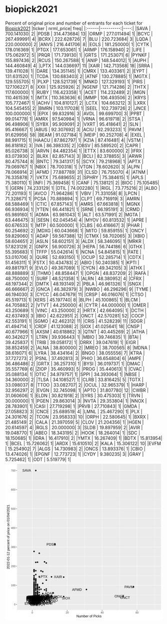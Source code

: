 # biopick2021
Percent of original price and number of entrants for each ticket for [Biopick2021](https://twitter.com/hashtag/Biopick2021)
|ticker | nrml_price| freq|
|:------|----------:|----:|
|SAVA   | 700.141030|    2|
|PDSB   | 314.473684|   13|
|ORMP   | 277.011494|    1|
|BCYC   | 267.499991|    4|
|BCRX   | 222.628726|    7|
|BLU    | 220.723684|    3|
|LQDA   | 220.000000|    2|
|ANVS   | 216.441706|    8|
|EOLS   | 181.250000|    1|
|CYTK   | 178.016369|    1|
|PTGX   | 177.653061|    1|
|ARMP   | 176.158940|    2|
|LIFE   | 175.062972|    5|
|PRQR   | 171.739130|    1|
|GRTS   | 171.253071|    6|
|PYNKF  | 155.897436|    2|
|RCUS   | 150.267588|    1|
|ANIP   | 148.544012|    1|
|AUPH   | 144.460849|    4|
|LPTX   | 144.036697|   11|
|XAIR   | 142.713568|   18|
|SRRA   | 139.411028|    1|
|DARE   | 134.351145|    1|
|CMRX   | 133.403361|    2|
|EYPT   | 131.631520|    1|
|TCDA   | 130.683403|    2|
|ATNF   | 130.278885|    1|
|MGTX   | 129.555705|    1|
|PLXP   | 128.521739|    1|
|MNKD   | 127.329193|    1|
|PIRS   | 127.106227|    8|
|XXII   | 125.925926|    2|
|NGENF  | 121.714286|    2|
|THTX   | 117.600000|    1|
|RUBY   | 116.423358|    1|
|ACET   | 114.232489|    2|
|IMGN   | 110.461539|    1|
|IMTX   | 110.363636|    6|
|IMMP   | 106.493506|    2|
|KRYS   | 105.772467|    1|
|ACHV   | 104.810127|    2|
|LCTX   | 104.663212|    3|
|LXRX   | 104.545455|    2|
|BMRN   | 103.117028|    1|
|SEEL   | 102.739726|    2|
|JNCE   | 100.000000|    1|
|EPIX   |  99.832916|    3|
|AVDL   |  99.699700|    3|
|PPBT   |  99.014778|    1|
|AMRX   |  97.540984|    1|
|VRNA   |  96.619718|    2|
|STSA   |  96.498906|    1|
|SYBX   |  95.909091|    2|
|VXRT   |  95.418641|    2|
|SLN    |  95.416667|    1|
|ABUS   |  92.307692|    3|
|ACIU   |  92.293233|    1|
|PAVM   |  91.629956|   58|
|BEAM   |  91.027184|    1|
|MEIP   |  90.252708|    4|
|EXEL   |  88.991715|    1|
|HAACU  |  87.862797|    1|
|KZIA   |  87.416481|    4|
|VSTM   |  86.818182|    3|
|IVA    |  86.398335|    2|
|OBSV   |  85.589520|    2|
|CAPR   |  85.026738|    3|
|ARVN   |  84.482354|    1|
|ETTX   |  83.600000|    2|
|IFRX   |  83.073930|    2|
|BLRX   |  82.857143|    3|
|BCLI   |  82.378855|    3|
|ARWR   |  80.475744|    8|
|BNTC   |  79.341317|    5|
|SCYX   |  79.218968|    1|
|APTX   |  79.069767|    1|
|NBIX   |  78.700318|    1|
|VTGN   |  78.602620|    3|
|ALPN   |  78.066914|    2|
|AFMD   |  77.887789|   31|
|CLSD   |  76.755070|    4|
|ATNM   |  76.335878|    7|
|VKTX   |  75.689655|    2|
|SPHRY  |  75.384615|    1|
|APLS   |  75.380110|    1|
|INFI   |  75.369458|    1|
|CANF   |  75.138121|    2|
|BIOC   |  75.105485|    1|
|GERN   |  74.233129|    1|
|DTIL   |  74.002280|    1|
|RIGL   |  73.775216|    2|
|ALBO   |  72.201193|    1|
|AVCO   |  71.964286|    1|
|VBIV   |  71.331058|    8|
|LPCN   |  71.328671|    1|
|PCSA   |  70.889894|    1|
|CLPT   |  69.716919|    3|
|AMRN   |  68.588469|    1|
|CTIC   |  67.857143|    1|
|AMRS   |  67.663818|    1|
|MGNX   |  66.936934|    1|
|YTEN   |  66.441821|    1|
|SRNE   |  66.195191|    3|
|CRMD   |  65.989160|    1|
|ADMA   |  63.981043|    1|
|ALT    |  63.571991|    2|
|MGTA   |  63.446475|    3|
|SESN   |  62.045454|    4|
|MYOV   |  60.813532|    1|
|APRE   |  60.676533|    1|
|MTP    |  60.500000|    1|
|CLBS   |  60.416667|    3|
|PHAR   |  60.254692|    2|
|MDXG   |  60.043668|    1|
|MITO   |  59.859155|    1|
|ONCY   |  59.829060|    1|
|ADAP   |  59.567388|   12|
|CTMX   |  58.702065|    3|
|XBIO   |  58.604651|    2|
|ASLN   |  58.602151|    3|
|ALDX   |  58.346095|    1|
|MRKR   |  57.823129|    2|
|GNPX   |  56.900726|    3|
|HEPA   |  56.744186|    6|
|GTHX   |  55.395683|    1|
|TFFP   |  55.042614|    1|
|NCNA   |  54.845815|    1|
|FATE   |  53.010706|    3|
|QURE   |  52.693150|    1|
|OCUP   |  52.285714|    1|
|CDTX   |  51.456311|    1|
|FSTX   |  50.434783|    2|
|ABIO   |  50.240385|    1|
|KPTI   |  49.881797|    9|
|EVLO   |  49.367089|    1|
|CYCN   |  49.342105|    3|
|ATHX   |  48.888889|    3|
|THMO   |  48.858447|    1|
|OPGN   |  48.837209|    2|
|RAFA   |  48.750000|    1|
|SURF   |  48.521358|    1|
|ALRN   |  48.380952|    4|
|CFRX   |  48.197344|    2|
|DMTK   |  48.193149|    2|
|PBLA   |  46.961326|    1|
|SNGX   |  46.666667|    2|
|GNCA   |  46.382979|    3|
|NWBO   |  46.296296|    9|
|TYME   |  46.194030|    3|
|CYCC   |  46.047679|   11|
|CRSP   |  46.016076|    1|
|CTSO   |  45.519713|    1|
|XERS   |  45.197740|    8|
|BLPH   |  45.100865|    1|
|BLCM   |  44.705882|    2|
|VTVT   |  44.250000|    4|
|CYTR   |  44.000000|    1|
|OMER   |  43.250689|    1|
|VINC   |  43.250000|    2|
|HRTX   |  42.664095|    1|
|DCTH   |  42.637493|    3|
|IBIO   |  42.622951|    2|
|ONCT   |  42.570281|   52|
|COCP   |  42.553191|    1|
|SGMO   |  42.462312|   11|
|CRIS   |  41.528239|   11|
|SDGR   |  41.494714|    1|
|CRDF   |  41.123088|    2|
|SIOX   |  41.025641|   18|
|CNSP   |  40.677966|    1|
|AXSM   |  40.618862|    3|
|QTNT   |  40.445269|    2|
|ATHA   |  40.342627|    1|
|LTRN   |  39.936443|    1|
|MBIO   |  39.746835|    1|
|BTAI   |  39.425837|    1|
|TRIB   |  39.058172|    1|
|DRRX   |  39.047619|    1|
|EIGR   |  38.852459|    2|
|ALNA   |  38.800000|    2|
|MREO   |  38.700565|    8|
|MDNA   |  38.616071|    6|
|LYRA   |  38.434164|    2|
|BNGO   |  38.055556|    7|
|KTRA   |  37.727273|    2|
|PSNL   |  37.492813|    3|
|PHIO   |  36.654804|    6|
|AMPE   |  36.486486|    2|
|GRTX   |  36.257310|    1|
|BYSI   |  36.019737|    1|
|DMAC   |  35.557769|    6|
|ZIOP   |  35.460993|    5|
|PROG   |  35.440613|    1|
|CVAC   |  35.088134|    1|
|OTIC   |  34.979757|    1|
|SPPI   |  34.393064|    1|
|NBSE   |  34.360000|    2|
|TLSA   |  34.108527|    1|
|CLRB   |  33.816425|    5|
|TGTX   |  33.098037|    8|
|TTOO   |  33.082707|    2|
|OCUL   |  32.965379|    1|
|HARP   |  32.956297|    2|
|EVGN   |  32.745098|    1|
|APTO   |  31.807780|   12|
|CWBR   |  31.060606|    1|
|ELDN   |  30.821918|    2|
|SYRS   |  30.475303|    1|
|TRVN   |  30.000000|    1|
|PGEN   |  29.863014|    3|
|NVTA   |  29.353804|    1|
|NNOX   |  28.783901|    1|
|CASI   |  27.719298|    1|
|PRVB   |  27.710843|    1|
|GMDA   |  27.058823|    3|
|CNCE   |  25.689519|    4|
|LMNL   |  25.467290|    1|
|PLX    |  24.301676|    2|
|TCON   |  23.958333|   10|
|ORPH   |  22.580645|    1|
|BXRX   |  21.485149|    2|
|CALA   |  21.397059|    5|
|CLOV   |  21.204356|    1|
|HGEN   |  20.614597|    4|
|RGLS   |  20.000000|    3|
|SLDB   |  19.897959|    2|
|AVIR   |  19.048770|    1|
|ABEO   |  18.343195|    2|
|HOOK   |  18.264014|    1|
|SDC    |  18.150685|    1|
|IDRA   |  16.417910|    2|
|YMTX   |  16.267409|    1|
|BDTX   |  15.813954|    1|
|BCEL   |  15.726062|    1|
|ARDX   |  15.610510|    2|
|KALA   |  15.306122|   10|
|EVFM   |  15.254902|    7|
|ALGS   |  14.730983|    2|
|ONCS   |  13.893376|    1|
|CBIO   |  13.474026|    1|
|EPGNF  |  12.773723|    1|
|CYDY   |   9.380235|    3|
|GRAY   |   5.725462|    1|
|ODT    |   5.519779|    1|
![retvspicks](biopicks.png?raw=true)
